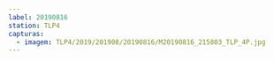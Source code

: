 ```yaml
---
label: 20190816
station: TLP4
capturas:
  - imagem: TLP4/2019/201908/20190816/M20190816_215803_TLP_4P.jpg
---
```

